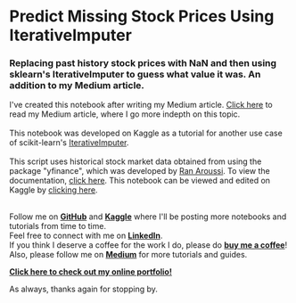 # Predict Missing Stock Prices Using IterativeImputer
###  Replacing past history stock prices with NaN and then using sklearn's IterativeImputer to guess what value it was. An addition to my Medium article.

I've created this notebook after writing my Medium article. [Click here](https://gifari.medium.com/a-better-way-to-handle-missing-values-in-your-dataset-using-iterativeimputer-9e6e84857d98) to read my Medium article, where I go more indepth on this topic.<br><br>
This notebook was developed on Kaggle as a tutorial for another use case of scikit-learn's [IterativeImputer](https://scikit-learn.org/stable/modules/generated/sklearn.impute.IterativeImputer.html).<br><br>
This script uses historical stock market data obtained from using the package "yfinance", which was developed by [Ran Aroussi](https://aroussi.com/). To view the documentation, [click here](https://aroussi.com/post/python-yahoo-finance).
This notebook can be viewed and edited on Kaggle by [clicking here](https://www.kaggle.com/gifarihoque/predict-missing-stock-prices-with-iterativeimputer).<br><br>


Follow me on <b>[GitHub](https://github.com/Gifari)</b> and <b>[Kaggle](https://www.kaggle.com/gifarihoque)</b> where I'll be posting more notebooks and tutorials from time to time.<br>
Feel free to connect with me on <b>[LinkedIn](https://www.linkedin.com/in/gifari/)</b>.<br>
If you think I deserve a coffee for the work I do, please do <b>[buy me a coffee](https://www.buymeacoffee.com/gifari)</b>!<br>
Also, please follow me on <b>[Medium](https://gifari.medium.com/)</b> for more tutorials and guides.<br>

<b>[Click here to check out my online portfolio!](https://gifari.github.io/)</b><br>

As always, thanks again for stopping by.
